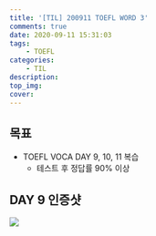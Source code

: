 ```yaml
---
title: '[TIL] 200911 TOEFL WORD 3'
comments: true
date: 2020-09-11 15:31:03
tags: 
    - TOEFL
categories: 
    - TIL
description:
top_img:
cover:
---
```

## 목표
- TOEFL VOCA DAY 9, 10, 11 복습
    - 테스트 후 정답률 90% 이상

## DAY 9 인증샷
![]({{site.img_path}}/2020-09-11-TIL-200911-TOEFL-WORD-3/Day9.png)
